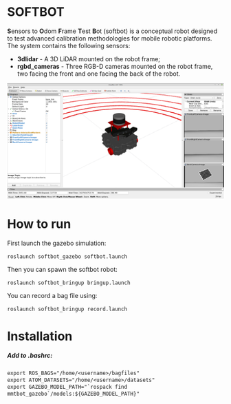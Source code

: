 # SOFTBOT
**S**ensors to **O**dom **F**rame **T**est **B**ot (softbot) is a conceptual robot designed to test advanced calibration methodologies for mobile robotic platforms. The system contains the following sensors:

- **3dlidar** - A 3D LiDAR mounted on the robot frame;
- **rgbd_cameras** - Three RGB-D cameras mounted on the robot frame, two facing the front and one facing the back of the robot.

![softbot_gazebo](docs/softbot.png)

# How to run

First launch the gazebo simulation:

    roslaunch softbot_gazebo softbot.launch 

Then you can spawn the softbot robot:

    roslaunch softbot_bringup bringup.launch

You can record a bag file using:

    roslaunch softbot_bringup record.launch



# Installation

##### Add to .bashrc:
```
export ROS_BAGS="/home/<username>/bagfiles"
export ATOM_DATASETS="/home/<username>/datasets"
export GAZEBO_MODEL_PATH="`rospack find mmtbot_gazebo`/models:${GAZEBO_MODEL_PATH}"
```
